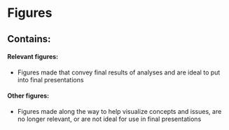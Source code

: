 # Figures #

## Contains: ##

#### Relevant figures: ####
* Figures made that convey final results of analyses and are ideal to put into final presentations

#### Other figures: ####
* Figures made along the way to help visualize concepts and issues, are no longer relevant, or are not ideal for use in final presentations
